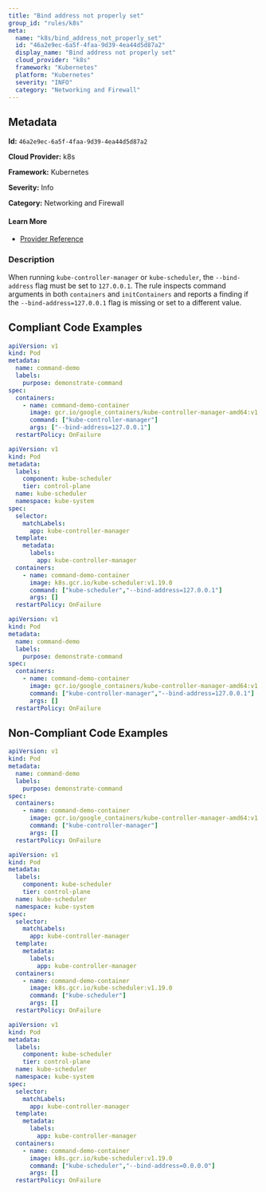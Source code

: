 ```yaml
---
title: "Bind address not properly set"
group_id: "rules/k8s"
meta:
  name: "k8s/bind_address_not_properly_set"
  id: "46a2e9ec-6a5f-4faa-9d39-4ea44d5d87a2"
  display_name: "Bind address not properly set"
  cloud_provider: "k8s"
  framework: "Kubernetes"
  platform: "Kubernetes"
  severity: "INFO"
  category: "Networking and Firewall"
---
```

## Metadata

**Id:** `46a2e9ec-6a5f-4faa-9d39-4ea44d5d87a2`

**Cloud Provider:** k8s

**Framework:** Kubernetes

**Severity:** Info

**Category:** Networking and Firewall

#### Learn More

 - [Provider Reference](https://kubernetes.io/docs/reference/command-line-tools-reference/kube-controller-manager/)

### Description

 When running `kube-controller-manager` or `kube-scheduler`, the `--bind-address` flag must be set to `127.0.0.1`. The rule inspects command arguments in both `containers` and `initContainers` and reports a finding if the `--bind-address=127.0.0.1` flag is missing or set to a different value.


## Compliant Code Examples
```yaml
apiVersion: v1
kind: Pod
metadata:
  name: command-demo
  labels:
    purpose: demonstrate-command
spec:
  containers:
    - name: command-demo-container
      image: gcr.io/google_containers/kube-controller-manager-amd64:v1.6.0
      command: ["kube-controller-manager"]
      args: ["--bind-address=127.0.0.1"]
  restartPolicy: OnFailure

```

```yaml
apiVersion: v1
kind: Pod
metadata:
  labels:
    component: kube-scheduler
    tier: control-plane
  name: kube-scheduler
  namespace: kube-system
spec:
  selector:
    matchLabels:
      app: kube-controller-manager
  template:
    metadata:
      labels:
        app: kube-controller-manager
  containers:
    - name: command-demo-container
      image: k8s.gcr.io/kube-scheduler:v1.19.0
      command: ["kube-scheduler","--bind-address=127.0.0.1"]
      args: []
  restartPolicy: OnFailure

```

```yaml
apiVersion: v1
kind: Pod
metadata:
  name: command-demo
  labels:
    purpose: demonstrate-command
spec:
  containers:
    - name: command-demo-container
      image: gcr.io/google_containers/kube-controller-manager-amd64:v1.6.0
      command: ["kube-controller-manager","--bind-address=127.0.0.1"]
      args: []
  restartPolicy: OnFailure

```
## Non-Compliant Code Examples
```yaml
apiVersion: v1
kind: Pod
metadata:
  name: command-demo
  labels:
    purpose: demonstrate-command
spec:
  containers:
    - name: command-demo-container
      image: gcr.io/google_containers/kube-controller-manager-amd64:v1.6.0
      command: ["kube-controller-manager"]
      args: []
  restartPolicy: OnFailure

```

```yaml
apiVersion: v1
kind: Pod
metadata:
  labels:
    component: kube-scheduler
    tier: control-plane
  name: kube-scheduler
  namespace: kube-system
spec:
  selector:
    matchLabels:
      app: kube-controller-manager
  template:
    metadata:
      labels:
        app: kube-controller-manager
  containers:
    - name: command-demo-container
      image: k8s.gcr.io/kube-scheduler:v1.19.0
      command: ["kube-scheduler"]
      args: []
  restartPolicy: OnFailure

```

```yaml
apiVersion: v1
kind: Pod
metadata:
  labels:
    component: kube-scheduler
    tier: control-plane
  name: kube-scheduler
  namespace: kube-system
spec:
  selector:
    matchLabels:
      app: kube-controller-manager
  template:
    metadata:
      labels:
        app: kube-controller-manager
  containers:
    - name: command-demo-container
      image: k8s.gcr.io/kube-scheduler:v1.19.0
      command: ["kube-scheduler","--bind-address=0.0.0.0"]
      args: []
  restartPolicy: OnFailure

```